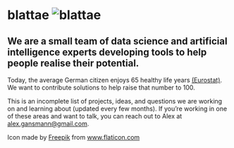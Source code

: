 # blattae <img src="http://s0288.pythonanywhere.com/static/insect.png" alt="blattae" class="inline"/>
## We are a small team of data science and artificial intelligence experts developing tools to help people realise their potential. 

Today, the average German citizen enjoys 65 healthy life years <a href="http://ec.europa.eu/eurostat/statistics-explained/index.php?title=File:Healthy_life_years,_2015_(years)_YB17.png" title="Eurostat">(Eurostat)</a>. We want to contribute solutions to help raise that number to 100.

This is an incomplete list of projects, ideas, and questions we are working on and learning about (updated every few months).
If you’re working in one of these areas and want to talk, you can reach out to Alex at alex.gansmann@gmail.com.
































Icon made by <a href="http://www.freepik.com" title="Freepik">Freepik</a> from www.flaticon.com
